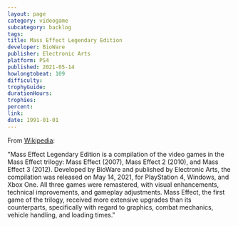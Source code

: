 ```yaml
---
layout: page
category: videogame
subcategory: backlog
tags:
title: Mass Effect Legendary Edition
developer: BioWare
publisher: Electronic Arts
platform: PS4
published: 2021-05-14
howlongtobeat: 109
difficulty:
trophyGuide:
durationHours:
trophies:
percent:
link:
date: 1991-01-01
---
```


From [Wikipedia](https://en.wikipedia.org/wiki/Mass_Effect_Legendary_Edition):

"Mass Effect Legendary Edition is a compilation of the video games in the Mass Effect trilogy: Mass Effect (2007), Mass Effect 2 (2010), and Mass Effect 3 (2012). Developed by BioWare and published by Electronic Arts, the compilation was released on May 14, 2021, for PlayStation 4, Windows, and Xbox One. All three games were remastered, with visual enhancements, technical improvements, and gameplay adjustments. Mass Effect, the first game of the trilogy, received more extensive upgrades than its counterparts, specifically with regard to graphics, combat mechanics, vehicle handling, and loading times."
